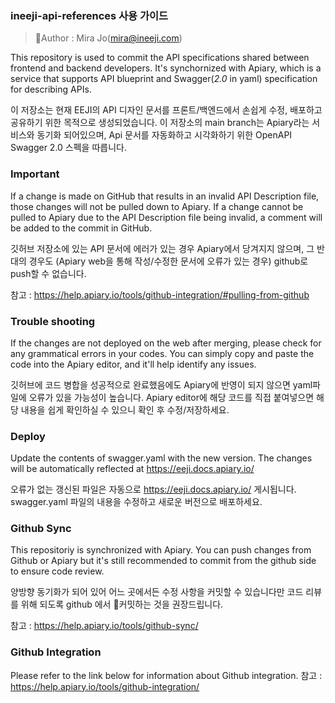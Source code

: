### ineeji-api-references 사용 가이드
> Author : Mira Jo(mira@ineeji.com)

This repository is used to commit the API specifications shared between frontend and backend developers. It's synchornized with Apiary, which is a service that supports API blueprint and Swagger(*2.0* in yaml) specification for describing APIs.

이 저장소는 현재 EEJI의 API 디자인 문서를 프론트/백엔드에서 손쉽게 수정, 배포하고 공유하기 위한 목적으로 생성되었습니다. 이 저장소의 main branch는 Apiary라는 서비스와 동기화 되어있으며, Api 문서를 자동화하고 시각화하기 위한 OpenAPI Swagger 2.0 스펙을 따릅니다.


### Important 
If a change is made on GitHub that results in an invalid API Description file, those changes will not be pulled down to Apiary. If a change cannot be pulled to Apiary due to the API Description file being invalid, a comment will be added to the commit in GitHub. 

깃허브 저장소에 있는 API 문서에 에러가 있는 경우 Apiary에서 당겨지지 않으며, 그 반대의 경우도 (Apiary web을 통해 작성/수정한 문서에 오류가 있는 경우) github로 push할 수 없습니다.

참고 : <https://help.apiary.io/tools/github-integration/#pulling-from-github>

### Trouble shooting

If the changes are not deployed on the web after merging, please check for any grammatical errors in your codes. You can simply copy and paste the code into the Apiary editor, and it'll help identify any issues.

깃허브에 코드 병합을 성공적으로 완료했음에도 Apiary에 반영이 되지 않으면 yaml파일에 오류가 있을 가능성이 높습니다. Apiary editor에 해당 코드를 직접 붙여넣으면 해당 내용을 쉽게 확인하실 수 있으니 확인 후 수정/저장하세요.


### Deploy 
Update the contents of swagger.yaml with the new version. The changes will be automatically reflected at <https://eeji.docs.apiary.io/>

오류가 없는 갱신된 파일은 자동으로 <https://eeji.docs.apiary.io/> 게시됩니다. swagger.yaml 파일의 내용을 수정하고 새로운 버전으로 배포하세요.


### Github Sync 

This repositoriy is synchronized with Apiary. You can push changes from Github or Apiary but it's still recommended to commit from the github side to ensure code review.

양방향 동기화가 되어 있어 어느 곳에서든 수정 사항을 커밋할 수 있습니다만 코드 리뷰를 위해 되도록 github 에서 커밋하는 것을 권장드립니다.

참고 : <https://help.apiary.io/tools/github-sync/>

### Github Integration  
Please refer to the link below for information about Github integration.
참고 : <https://help.apiary.io/tools/github-integration/>


